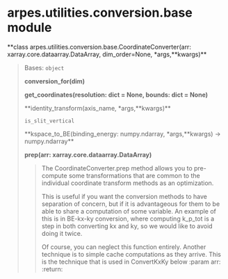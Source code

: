 # arpes.utilities.conversion.base module

**class arpes.utilities.conversion.base.CoordinateConverter(arr:
xarray.core.dataarray.DataArray, dim\_order=None, \*args,**kwargs)\*\*

> Bases: `object`
> 
> **conversion\_for(dim)**
> 
> **get\_coordinates(resolution: dict = None, bounds: dict = None)**
> 
> **identity\_transform(axis\_name, \*args,**kwargs)\*\*
> 
> `is_slit_vertical`
> 
> **kspace\_to\_BE(binding\_energy: numpy.ndarray, \*args,**kwargs) -\>
> numpy.ndarray\*\*
> 
> **prep(arr: xarray.core.dataarray.DataArray)**
> 
> > The CoordinateConverter.prep method allows you to pre-compute some
> > transformations that are common to the individual coordinate
> > transform methods as an optimization.
> > 
> > This is useful if you want the conversion methods to have separation
> > of concern, but if it is advantageous for them to be able to share a
> > computation of some variable. An example of this is in BE-kx-ky
> > conversion, where computing k\_p\_tot is a step in both converting
> > kx and ky, so we would like to avoid doing it twice.
> > 
> > Of course, you can neglect this function entirely. Another technique
> > is to simple cache computations as they arrive. This is the
> > technique that is used in ConvertKxKy below :param arr: :return:
